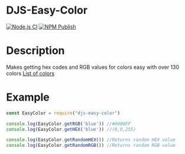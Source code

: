 # DJS-Easy-Color
[![Node.js CI](https://github.com/Havoc925/DJS-Easy-Color/actions/workflows/Test_get_color.yml/badge.svg)](https://github.com/Havoc925/DJS-Easy-Color/actions/workflows/Test_get_color.yml)
[![NPM Publish](https://github.com/Havoc925/DJS-Easy-Color/actions/workflows/npm-publish.yml/badge.svg)](https://github.com/Havoc925/DJS-Easy-Color/actions/workflows/npm-publish.yml)

# Description
Makes getting hex codes and RGB values for colors easy with over 130 colors
[List of colors](https://github.com/Havoc925/DJS-Easy-Color/blob/master/test/colors.txt) 
# Example
```javascript
const EasyColor = require("djs-easy-color")

console.log(EasyColor.getRGB('blue')) //#0000FF
console.log(EasyColor.getHEX('blue')) //(0,0,255)

console.log(EasyColor.getRandomHEX()) //Returns random HEX value
console.log(EasyColor.getRandomRGB()) //Returns random RGB value
```
